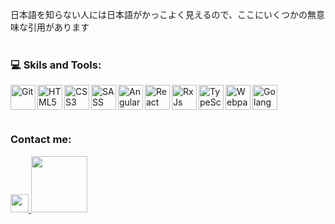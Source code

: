 日本語を知らない人には日本語がかっこよく見えるので、ここにいくつかの無意味な引用があります <br><br>

### 💻 Skils and Tools: <br>

<img align="left" alt="Git" title="Git" width="40px" src="https://git-scm.com/images/logos/downloads/Git-Icon-1788C.png">
<img align="left" alt="HTML5" title="HTML5" width="40px" src="https://clay-atlas.com/wp-content/uploads/2020/02/html.png">
<img align="left" alt="CSS3" title="CSS3" width="40px"  src="https://cdn1.iconfinder.com/data/icons/social-media-logos-7/64/css-3-512.png">
<img align="left" alt="SASS" title="SASS" width="40px" src="https://cdn-icons-png.flaticon.com/512/5968/5968358.png">
<img align="left" alt="Angular" title="Angular" width="40px" src="https://cdn3.iconfinder.com/data/icons/popular-services-brands/512/angular-js-512.png">
<img align="left" alt="React" title="React" width="40px" src="http://ibthemespro.com/docs/beny/img/side-nav/cmm4.png">
<img align="left" alt="RxJs" title="RxJs" width="40px" src="https://rxjs.dev/generated/images/marketing/home/Rx_Logo-512-512.png">
<img align="left" alt="TypeScript" title="TypeScript" width="40px" src="https://cdn-icons-png.flaticon.com/512/919/919832.png">
<img align="left" alt="Webpack" title="Webpack" width="40px" src="https://cdn.freebiesupply.com/logos/large/2x/webpack-icon-logo-png-transparent.png">
<img align="left" alt="Golang" title="Golang" width="40px" src="https://rtfm.co.ua/wp-content/uploads/2018/02/golang-color-icon2.png"> 

<br><br>

### <br> Contact me: <br>

<a href="https://t.me/ccwerw">
  <img width="28.88" src="https://www.freeiconspng.com/thumbs/telegram-icon/telegram-icon-15.png">
</a>
<a href="mailto:desonanton@gmail.com">
  <img width="90" src="https://camo.githubusercontent.com/571384769c09e0c66b45e39b5be70f68f552db3e2b2311bc2064f0d4a9f5983b/68747470733a2f2f696d672e736869656c64732e696f2f62616467652f476d61696c2d4431343833363f7374796c653d666f722d7468652d6261646765266c6f676f3d676d61696c266c6f676f436f6c6f723d7768697465">
</a>
